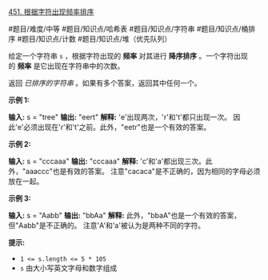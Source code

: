 [451. 根据字符出现频率排序](https://leetcode.cn/problems/sort-characters-by-frequency/)

#题目/难度/中等 #题目/知识点/哈希表 #题目/知识点/字符串 #题目/知识点/桶排序 #题目/知识点/计数 #题目/知识点/堆（优先队列）  

给定一个字符串 `s` ，根据字符出现的 **频率** 对其进行 **降序排序** 。一个字符出现的 **频率** 是它出现在字符串中的次数。

返回 _已排序的字符串_ 。如果有多个答案，返回其中任何一个。

**示例 1:**

**输入:** s = "tree"
**输出:** "eert"
**解释:** 'e'出现两次，'r'和't'都只出现一次。
因此'e'必须出现在'r'和't'之前。此外，"eetr"也是一个有效的答案。

**示例 2:**

**输入:** s = "cccaaa"
**输出:** "cccaaa"
**解释:** 'c'和'a'都出现三次。此外，"aaaccc"也是有效的答案。
注意"cacaca"是不正确的，因为相同的字母必须放在一起。

**示例 3:**

**输入:** s = "Aabb"
**输出:** "bbAa"
**解释:** 此外，"bbaA"也是一个有效的答案，但"Aabb"是不正确的。
注意'A'和'a'被认为是两种不同的字符。

**提示:**

- `1 <= s.length <= 5 * 105`
- `s` 由大小写英文字母和数字组成